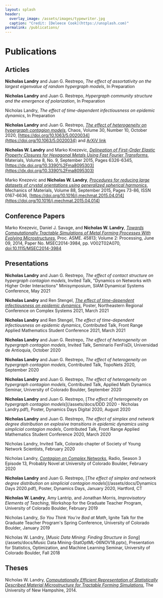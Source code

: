```yaml
---
layout: splash
header:
  overlay_image: /assets/images/typewriter.jpg
  caption: "Credit: [Deleece Cook](https://unsplash.com)"
permalink: /publications/
---
```


# Publications

## Articles

**Nicholas Landry** and Juan G. Restrepo, *The effect of assortativity on the largest eigenvalue of random hypergraph models*, In Preparation

**Nicholas Landry** and Juan G. Restrepo, *Hypergraph community structure and the emergence of polarization*, In Preparation

Nicholas Landry, *The effect of time-dependent infectiousness on epidemic dynamics*, In Preparation

**Nicholas Landry** and Juan G. Restrepo, [*The effect of heterogeneity on hypergraph contagion models*](/assets/docs/the_effect_of_heterogeneity_on_hypergraph_contagion_models.pdf), Chaos, Volume 30, Number 10, October 2020, [https://doi.org/10.1063/5.0020034](https://doi.org/10.1063/5.0020034) and [ArXiV link](https://arxiv.org/abs/2006.15453)

**Nicholas W. Landry** and Marko Knezevic, [*Delineation of First-Order Elastic Property Closures for Hexagonal Metals Using Fast Fourier Transforms*](/assets/docs/materials-08-05303.pdf), Materials, Volume 8, No. 9, September 2015, Pages 6326-6345, [https://dx.doi.org/10.3390%2Fma8095303](https://dx.doi.org/10.3390%2Fma8095303)

Marko Knezevic and **Nicholas W. Landry**, [*Procedures for reducing large datasets of crystal orientations using generalized spherical harmonics*](/assets/docs/procedures_GSH.pdf), Mechanics of Materials, Volume 88, September 2015, Pages 73-86, ISSN 0167-6636, [https://doi.org/10.1016/j.mechmat.2015.04.014](https://doi.org/10.1016/j.mechmat.2015.04.014)


## Conference Papers

Marko Knezevic, Daniel J. Savage, and **Nicholas W. Landry**, [*Towards Computationally Tractable Simulations of Metal Forming Processes With Evolving Microstructures*](/assets/docs/MSEC2014-3984.pdf), Proc. ASME. 45813; Volume 2: Processing, June 09, 2014, Paper No. MSEC2014-3984, pp. V002T02A070, [doi:10.1115/MSEC2014-3984](https://doi.org/10.1115/MSEC2014-3984)


## Presentations

**Nicholas Landry** and Juan G. Restrepo, *The effect of contact structure on hypergraph contagion models*, Invited Talk, "Dynamics on Networks with Higher Order Interactions" Minisymposium, SIAM Dynamical Systems Conference, May 2021

**Nicholas Landry** and Ren Stengel, [*The effect of time-dependent infectiousness on epidemic dynamics*](/assets/docs/NERCCS2021.pdf), Poster, Northeastern Regional Conference on Complex Systems 2021, March 2021

**Nicholas Landry** and Ren Stengel, *The effect of time-dependent infectiousness on epidemic dynamics*, Contributed Talk, Front Range Applied Mathematics Student Conference 2021, March 2021

**Nicholas Landry** and Juan G. Restrepo, *The effect of heterogeneity on hypergraph contagion models*, Invited Talk, Seminario FenFisDi, Universidad de Antioquia, October 2020

**Nicholas Landry** and Juan G. Restrepo, *The effect of heterogeneity on hypergraph contagion models*, Contributed Talk, TopoNets 2020, September 2020

**Nicholas Landry** and Juan G. Restrepo, *The effect of heterogeneity on hypergraph contagion models*, Contributed Talk, Applied Math Dynamics Seminar, University of Colorado Boulder, September 2020

**Nicholas Landry** and Juan G. Restrepo, [*The effect of heterogeneity on hypergraph contagion models*](/assets/docs/DDD 2020 - Nicholas Landry.pdf), Poster, Dynamics Days Digital 2020, August 2020

**Nicholas Landry** and Juan G. Restrepo, *The effect of simplex and network degree distribution on explosive transitions in epidemic dynamics using simplicial contagion models*, Contributed Talk, Front Range Applied Mathematics Student Conference 2020, March 2020

Nicholas Landry, Invited Talk, Colorado chapter of Society of Young Network Scientists, February 2020

Nicholas Landry, [*Contagion on Complex Networks*](https://www.colorado.edu/amath/probably-novel), Radio, Season 3 Episode 13, Probably Novel at University of Colorado Boulder, February 2020

**Nicholas Landry** and Juan G. Restrepo, [*The effect of simplex and network degree distribution on simplicial contagion models*](/assets/docs/Dynamics Days 2020.pdf), Poster, Dynamics Days, January 2020, Hartford, CT

**Nicholas W. Landry**, Amy Lantrip, and Jonathan Morris, *Improvisatory Elements of Teaching*, Workshop for the Graduate Teacher Program, University of Colorado Boulder, February 2019

Nicholas Landry, *So You Think You're Bad at Math*, Ignite Talk for the Graduate Teacher Program's Spring Conference, University of Colorado Boulder, January 2019

Nicholas W. Landry, [*Music Data Mining: Finding Structure in Song*](/assets/docs/Music Data Mining-StatOptML-06NOV18.pptx), Presentation for Statistics, Optimization, and Machine Learning Seminar, University of Colorado Boulder, Fall 2018

## Theses

Nicholas W. Landry, [*Computationally Efficient Representation of Statistically Described Material Microstructure for Tractable Forming Simulations*](/assets/docs/senior_final_report.pdf), The University of New Hampshire, 2014.
